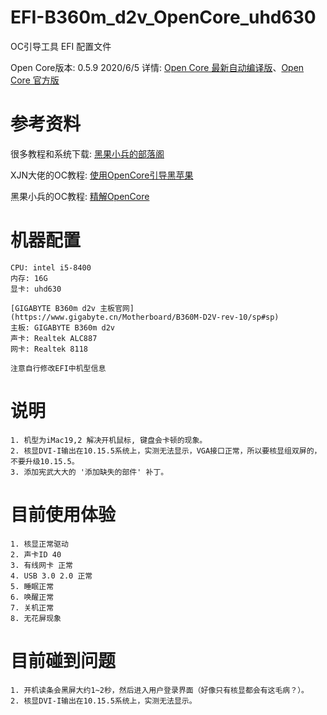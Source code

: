 # EFI-B360m_d2v_OpenCore_uhd630
OC引导工具 EFI 配置文件

Open Core版本: 0.5.9 2020/6/5 详情: [Open Core 最新自动编译版](https://github.com/williambj1/OpenCore-Factory)、[Open Core 官方版](https://github.com/acidanthera/OpenCorePkg/releases)

# 参考资料
很多教程和系统下载: [黑果小兵的部落阁](https://blog.daliansky.net/)

XJN大佬的OC教程: [使用OpenCore引导黑苹果](https://blog.xjn819.com/?p=543)

黑果小兵的OC教程: [精解OpenCore](https://blog.daliansky.net/OpenCore-BootLoader.html)

# 机器配置
```
CPU: intel i5-8400
内存: 16G
显卡: uhd630

[GIGABYTE B360m d2v 主板官网](https://www.gigabyte.cn/Motherboard/B360M-D2V-rev-10/sp#sp)
主板: GIGABYTE B360m d2v
声卡: Realtek ALC887
网卡: Realtek 8118

注意自行修改EFI中机型信息
```

# 说明
```
1. 机型为iMac19,2 解决开机鼠标, 键盘会卡顿的现象。
2. 核显DVI-I输出在10.15.5系统上，实测无法显示，VGA接口正常，所以要核显组双屏的，不要升级10.15.5。
3. 添加宪武大大的 '添加缺失的部件' 补丁。
```

# 目前使用体验
```
1. 核显正常驱动
2. 声卡ID 40
3. 有线网卡 正常
4. USB 3.0 2.0 正常
5. 睡眠正常
6. 唤醒正常
7. 关机正常
8. 无花屏现象
```

# 目前碰到问题
```
1. 开机读条会黑屏大约1~2秒，然后进入用户登录界面（好像只有核显都会有这毛病？）。
2. 核显DVI-I输出在10.15.5系统上，实测无法显示。
```
